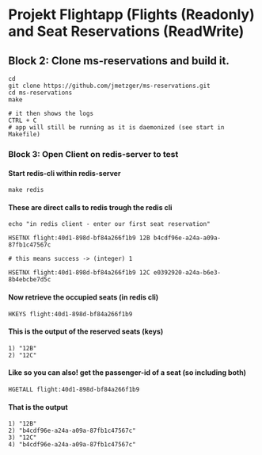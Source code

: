 # Projekt Flightapp (Flights (Readonly) and Seat Reservations (ReadWrite) 


## Block 2: Clone ms-reservations and build it. 

```
cd
git clone https://github.com/jmetzger/ms-reservations.git
cd ms-reservations
make
```

```
# it then shows the logs
CTRL + C
# app will still be running as it is daemonized (see start in Makefile)
```

### Block 3: Open Client on redis-server to test 

#### Start redis-cli within redis-server 

```
make redis
```

#### These are direct calls to redis trough the redis cli

```
echo "in redis client - enter our first seat reservation"
```

```
HSETNX flight:40d1-898d-bf84a266f1b9 12B b4cdf96e-a24a-a09a-87fb1c47567c
```

```
# this means success -> (integer) 1
```

```
HSETNX flight:40d1-898d-bf84a266f1b9 12C e0392920-a24a-b6e3-8b4ebcbe7d5c
```

#### Now retrieve the occupied seats (in redis cli) 

```
HKEYS flight:40d1-898d-bf84a266f1b9
```

#### This is the output of the reserved seats (keys) 

```
1) "12B"
2) "12C"
```

#### Like so you can also! get the passenger-id of a seat (so including both)

```
HGETALL flight:40d1-898d-bf84a266f1b9
```

#### That is the output 

```
1) "12B"
2) "b4cdf96e-a24a-a09a-87fb1c47567c"
3) "12C"
4) "b4cdf96e-a24a-a09a-87fb1c47567c"
```
